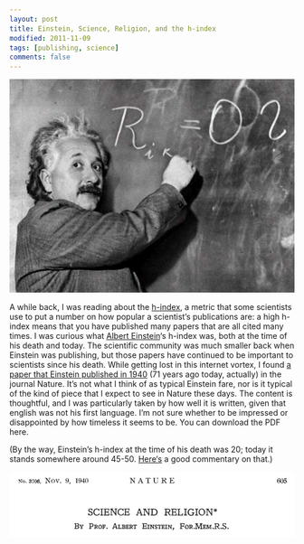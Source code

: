 ```yaml
---
layout: post
title: Einstein, Science, Religion, and the h-index
modified: 2011-11-09
tags: [publishing, science]
comments: false
---
```

![einstein](/images/albert-einstein2.jpg)

A while back, I was reading about the [h-index](https://en.wikipedia.org/wiki/H-index), a metric that some scientists use to put a number on how popular a scientist’s publications are: a high h-index means that you have published many papers that are all cited many times.  I was curious what [Albert Einstein](https://en.wikipedia.org/wiki/Albert_Einstein)‘s h-index was, both at the time of his death and today.  The scientific community was much smaller back when Einstein was publishing, but those papers have continued to be important to scientists since his death.  While getting lost in this internet vortex, I found [a paper that Einstein published in 1940](http://www.nature.com/nature/journal/v146/n3706/abs/146605a0.html) (71 years ago today, actually) in the journal Nature.  It’s not what I think of as typical Einstein fare, nor is it typical of the kind of piece that I expect to see in Nature these days.  The content is thoughtful, and I was particularly taken by how well it is written, given that english was not his first language.  I’m not sure whether to be impressed or disappointed by how timeless it seems to be.  You can download the PDF here.

(By the way, Einstein’s h-index at the time of his death was 20; today it stands somewhere around 45-50.  [Here‘s](http://scitation.aip.org/content/aip/magazine/physicstoday/article/64/3/10.1063/1.3563833) a good commentary on that.)

![science and religion](/images/science-and-religion.png)
